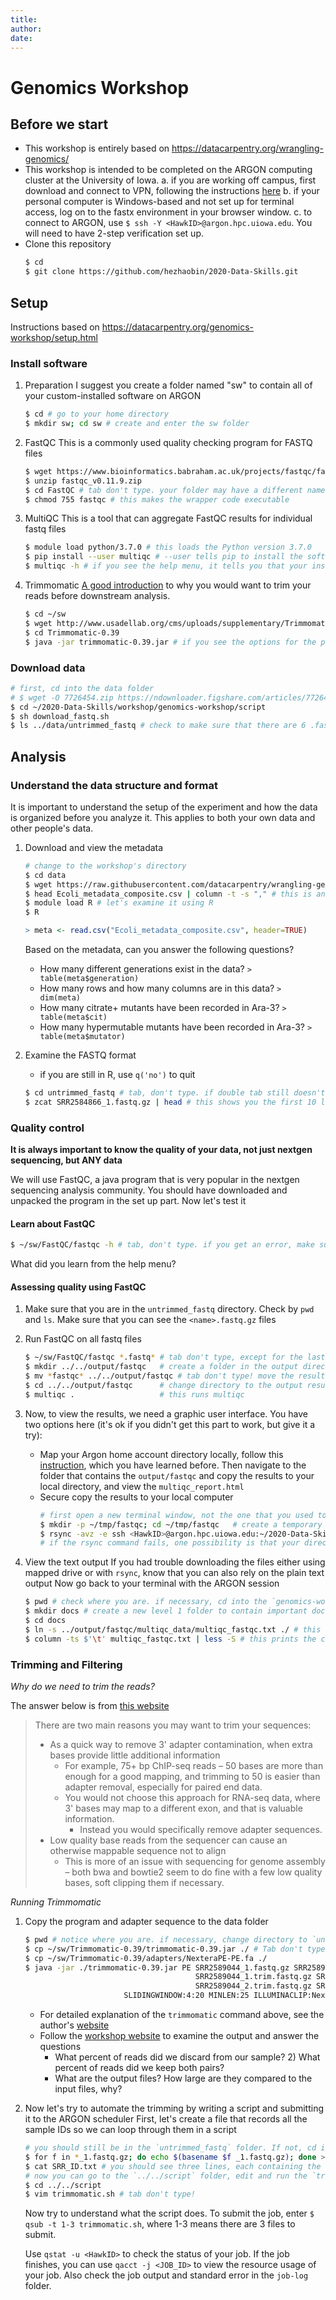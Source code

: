 ```yaml
---
title:
author:
date:
---
```


Genomics Workshop
=================

## Before we start

- This workshop is entirely based on <https://datacarpentry.org/wrangling-genomics/>
- This workshop is intended to be completed on the ARGON computing cluster at the University of Iowa.
    a. if you are working off campus, first download and connect to VPN, following the instructions [here](https://its.uiowa.edu/vpn)
    b. if your personal computer is Windows-based and not set up for terminal access, log on to the fastx environment in your browser window.
    c. to connect to ARGON, use `$ ssh -Y <HawkID>@argon.hpc.uiowa.edu`. You will need to have 2-step verification set up.
- Clone this repository
    ```bash
    $ cd
    $ git clone https://github.com/hezhaobin/2020-Data-Skills.git
    ```

## Setup

Instructions based on <https://datacarpentry.org/genomics-workshop/setup.html>

### Install software

1. Preparation
    I suggest you create a folder named "sw" to contain all of your custom-installed software on ARGON
    ```sh
    $ cd # go to your home directory
    $ mkdir sw; cd sw # create and enter the sw folder
    ```
1. FastQC
    This is a commonly used quality checking program for FASTQ files
    ```sh
    $ wget https://www.bioinformatics.babraham.ac.uk/projects/fastqc/fastqc_v0.11.9.zip
    $ unzip fastqc_v0.11.9.zip
    $ cd FastQC # tab don't type. your folder may have a different name
    $ chmod 755 fastqc # this makes the wrapper code executable
    ```
1. MultiQC
    This is a tool that can aggregate FastQC results for individual fastq files
    ```bash
    $ module load python/3.7.0 # this loads the Python version 3.7.0
    $ pip install --user multiqc # --user tells pip to install the software into the user's directory, instead of the system directory
    $ multiqc -h # if you see the help menu, it tells you that your installation is successful
    ```
1. Trimmomatic
    [A good introduction](https://wikis.utexas.edu/display/CoreNGSTools/Pre-processing+raw+sequences#Pre-processingrawsequences-TrimmingsequencesTrimming) to why you would want to trim your reads before downstream analysis.
    ```sh
    $ cd ~/sw
    $ wget http://www.usadellab.org/cms/uploads/supplementary/Trimmomatic/Trimmomatic-0.39.zip
    $ cd Trimmomatic-0.39
    $ java -jar trimmomatic-0.39.jar # if you see the options for the program, that means installation is successful
    ```

### Download data

```bash
# first, cd into the data folder
# $ wget -O 7726454.zip https://ndownloader.figshare.com/articles/7726454/versions/2
$ cd ~/2020-Data-Skills/workshop/genomics-workshop/script
$ sh download_fastq.sh
$ ls ../data/untrimmed_fastq # check to make sure that there are 6 .fastq.gz files in the folder
```

## Analysis
### Understand the data structure and format

It is important to understand the setup of the experiment and how the data is organized before you analyze it. This applies to both your own data and other people's data.

1. Download and view the metadata
   ```sh
   # change to the workshop's directory
   $ cd data
   $ wget https://raw.githubusercontent.com/datacarpentry/wrangling-genomics/gh-pages/files/Ecoli_metadata_composite.csv
   $ head Ecoli_metadata_composite.csv | column -t -s "," # this is an easy (imperfect) way to format a csv file for viewing
   $ module load R # let's examine it using R
   $ R
   ```
   ```r
   > meta <- read.csv("Ecoli_metadata_composite.csv", header=TRUE)
   ```

   Based on the metadata, can you answer the following questions?

   - How many different generations exist in the data?
       `> table(meta$generation)`
   - How many rows and how many columns are in this data?
       `> dim(meta)`
   - How many citrate+ mutants have been recorded in Ara-3?
       `> table(meta$cit)`
   - How many hypermutable mutants have been recorded in Ara-3?
       `> table(meta$mutator)`


1. Examine the FASTQ format
    - if you are still in R, use `q('no')` to quit
    ```bash
    $ cd untrimmed_fastq # tab, don't type. if double tab still doesn't show the untrimmed_fastq folder, check where you are by typing `pwd`
    $ zcat SRR2584866_1.fastq.gz | head # this shows you the first 10 lines of the fastq file. it should look familiar to you now, right?
    ```

### Quality control
**It is always important to know the quality of your data, not just nextgen sequencing, but ANY data**

We will use FastQC, a java program that is very popular in the nextgen sequencing analysis community. You should have downloaded and unpacked the program in the set up part. Now let's test it

#### Learn about FastQC
```bash
$ ~/sw/FastQC/fastqc -h # tab, don't type. if you get an error, make sure that you have installed the program correctly, and have made the script executable
```

What did you learn from the help menu?

#### Assessing quality using FastQC
1. Make sure that you are in the `untrimmed_fastq` directory. Check by `pwd` and `ls`. Make sure that you can see the `<name>.fastq.gz` files
1. Run FastQC on all fastq files
    ```bash
    $ ~/sw/FastQC/fastqc *.fastq* # tab don't type, except for the last part. wild cards disables tab complete
    $ mkdir ../../output/fastqc   # create a folder in the output directory to store all fastqc results
    $ mv *fastqc* ../../output/fastqc # tab don't type! move the results to the newly created folder
    $ cd ../../output/fastqc      # change directory to the output results
    $ multiqc .                   # this runs multiqc
    ```
1. Now, to view the results, we need a graphic user interface. You have two options here (it's ok if you didn't get this part to work, but give it a try):

    - Map your Argon home account directory locally, follow this [instruction](https://wiki.uiowa.edu/display/hpcdocs/Home+Accounts), which you have learned before. Then navigate to the folder that contains the `output/fastqc` and copy the results to your local directory, and view the `multiqc_report.html`
    - Secure copy the results to your local computer
        ```bash
        # first open a new terminal window, not the one that you used to connect to ARGON
        $ mkdir -p ~/tmp/fastqc; cd ~/tmp/fastqc   # create a temporary folder to hold the results
        $ rsync -avz -e ssh <HawkID>@argon.hpc.uiowa.edu:~/2020-Data-Skills/workshop/genomics-workshop/output/fastqc/ ./
        # if the rsync command fails, one possibility is that your directory is different from ~/2020-Data-Skills/... 
        ```

1. View the text output
    If you had trouble downloading the files either using mapped drive or with `rsync`, know that you can also rely on the plain text output
    Now go back to your terminal with the ARGON session
    ```bash
    $ pwd # check where you are. if necessary, cd into the `genomics-workshop` folder
    $ mkdir docs # create a new level 1 folder to contain important documentation
    $ cd docs
    $ ln -s ../output/fastqc/multiqc_data/multiqc_fastqc.txt ./ # this creates a "shortcut" to a summary file produced by multiqc
    $ column -ts $'\t' multiqc_fastqc.txt | less -S # this prints the content of the file in a pretty format
    ```

### Trimming and Filtering
_Why do we need to trim the reads?_

The answer below is from [this website](https://wikis.utexas.edu/display/CoreNGSTools/Pre-processing+raw+sequences#Pre-processingrawsequences-TrimmingsequencesTrimming)

> There are two main reasons you may want to trim your sequences:
> 
> - As a quick way to remove 3' adapter contamination, when extra bases provide little additional information
>     - For example, 75+ bp ChIP-seq reads – 50 bases are more than enough for a good mapping, and trimming to 50 is easier than adapter removal, especially for paired end data.
>     - You would not choose this approach for RNA-seq data, where 3' bases may map to a different exon, and that is valuable information.
>         - Instead you would specifically remove adapter sequences.
> - Low quality base reads from the sequencer can cause an otherwise mappable sequence not to align
>     - This is more of an issue with sequencing for genome assembly – both bwa and bowtie2 seem to do fine with a few low quality bases, soft clipping them if necessary.

_Running Trimmomatic_

1. Copy the program and adapter sequence to the data folder
    ```bash
    $ pwd # notice where you are. if necessary, change directory to `untrimmed_fastq`
    $ cp ~/sw/Trimmomatic-0.39/trimmomatic-0.39.jar ./ # Tab don't type! Your folder name may be different from mine
    $ cp ~/sw/Trimmomatic-0.39/adapters/NexteraPE-PE.fa ./
    $ java -jar ./trimmomatic-0.39.jar PE SRR2589044_1.fastq.gz SRR2589044_2.fastq.gz \
                                          SRR2589044_1.trim.fastq.gz SRR2589044_1un.trim.fastq.gz \
                                          SRR2589044_2.trim.fastq.gz SRR2589044_2un.trim.fastq.gz \
				          SLIDINGWINDOW:4:20 MINLEN:25 ILLUMINACLIP:NexteraPE-PE.fa:2:40:15 
    ```

    - For detailed explanation of the `trimmomatic` command above, see the author's [website](http://www.usadellab.org/cms/?page=trimmomatic)
    - Follow the [workshop website](https://datacarpentry.org/wrangling-genomics/03-trimming/index.html) to examine the output and answer the questions
        - What percent of reads did we discard from our sample? 2) What percent of reads did we keep both pairs?
        - What are the output files? How large are they compared to the input files, why?

1. Now let's try to automate the trimming by writing a script and submitting it to the ARGON scheduler
    First, let's create a file that records all the sample IDs so we can loop through them in a script

    ```bash
    # you should still be in the `untrimmed_fastq` folder. If not, cd into it
    $ for f in *_1.fastq.gz; do echo $(basename $f _1.fastq.gz); done > SRR_ID.txt
    $ cat SRR_ID.txt # you should see three lines, each containing the "base name" of the sample starting with SRR
    # now you can go to the `../../script` folder, edit and run the `trimmomatic.sh`
    $ cd ../../script
    $ vim trimmomatic.sh # tab don't type!
    ```
    Now try to understand what the script does. To submit the job, enter `$ qsub -t 1-3 trimmomatic.sh`, where 1-3 means there are 3 files to submit.

    Use `qstat -u <HawkID>` to check the status of your job. If the job finishes, you can use `qacct -j <JOB_ID>` to view the resource usage of your job. Also check the job output and standard error in the `job-log` folder.
